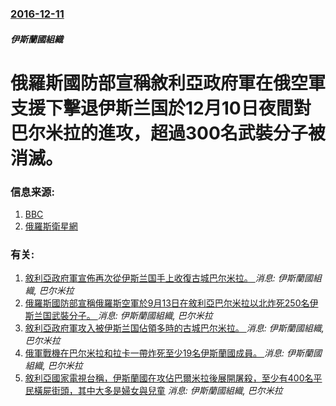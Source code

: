 ### [2016-12-11](/news/2016/12/11/index.md)

##### 伊斯蘭國組織
# 俄羅斯國防部宣稱敘利亞政府軍在俄空軍支援下擊退伊斯兰国於12月10日夜間對巴尔米拉的進攻，超過300名武裝分子被消滅。 




### 信息来源:

1. [BBC](http://www.bbc.co.uk/news/world-middle-east-38280283)
2. [俄羅斯衛星網](http://sputniknews.cn/military/201612111021372591/)

### 有关:

1. [敘利亞政府軍宣佈再次從伊斯兰国手上收復古城巴尔米拉。 ](/news/2017/03/2/敘利亞政府軍宣佈再次從伊斯兰国手上收復古城巴尔米拉.md) _消息: 伊斯蘭國組織, 巴尔米拉_
2. [俄羅斯國防部宣稱俄羅斯空軍於9月13日在敘利亞巴尔米拉以北炸死250名伊斯兰国武裝分子。 ](/news/2016/09/14/俄羅斯國防部宣稱俄羅斯空軍於9月13日在敘利亞巴尔米拉以北炸死250名伊斯兰国武裝分子.md) _消息: 伊斯蘭國組織, 巴尔米拉_
3. [敘利亞政府軍攻入被伊斯兰国佔領多時的古城巴尔米拉。 ](/news/2016/03/26/敘利亞政府軍攻入被伊斯兰国佔領多時的古城巴尔米拉.md) _消息: 伊斯蘭國組織, 巴尔米拉_
4. [俄軍戰機在巴尔米拉和拉卡一帶炸死至少19名伊斯蘭國成員。 ](/news/2015/10/6/俄軍戰機在巴尔米拉和拉卡一帶炸死至少19名伊斯蘭國成員.md) _消息: 伊斯蘭國組織, 巴尔米拉_
5. [敘利亞國家電視台稱，伊斯蘭國在攻佔巴爾米拉後展開屠殺，至少有400名平民橫屍街頭，其中大多是婦女與兒童](/news/2015/05/24/敘利亞國家電視台稱-伊斯蘭國在攻佔巴爾米拉後展開屠殺-至少有400名平民橫屍街頭-其中大多是婦女與兒童.md) _消息: 伊斯蘭國組織, 巴尔米拉_
